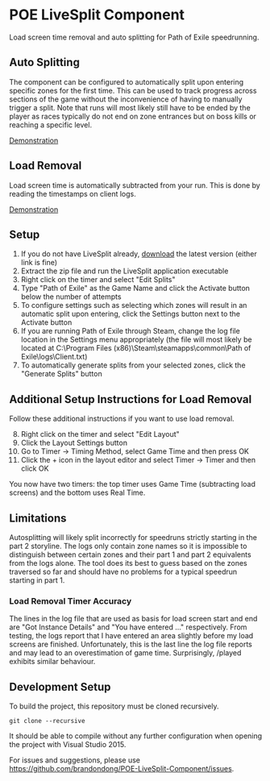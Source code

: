 # POE LiveSplit Component
Load screen time removal and auto splitting for Path of Exile speedrunning.

## Auto Splitting
The component can be configured to automatically split upon entering specific zones for the first time. This can be used to track progress across sections of the game without the inconvenience of having to manually trigger a split. Note that runs will most likely still have to be ended by the player as races typically do not end on zone entrances but on boss kills or reaching a specific level.

[Demonstration](http://i.imgur.com/at31aiP.gif)

## Load Removal
Load screen time is automatically subtracted from your run. This is done by reading the timestamps on client logs.

[Demonstration](http://i.imgur.com/v3BaEQY.gif)

## Setup
1. If you do not have LiveSplit already, [download](http://livesplit.org/downloads/) the latest version (either link is fine)
2. Extract the zip file and run the LiveSplit application executable
3. Right click on the timer and select "Edit Splits"
4. Type "Path of Exile" as the Game Name and click the Activate button below the number of attempts
5. To configure settings such as selecting which zones will result in an automatic split upon entering, click the Settings button next to the Activate button
6. If you are running Path of Exile through Steam, change the log file location in the Settings menu appropriately (the file will most likely be located at C:\Program Files (x86)\Steam\steamapps\common\Path of Exile\logs\Client.txt)
7. To automatically generate splits from your selected zones, click the "Generate Splits" button

## Additional Setup Instructions for Load Removal
Follow these additional instructions if you want to use load removal.

8. Right click on the timer and select "Edit Layout"
9. Click the Layout Settings button
10. Go to Timer -> Timing Method, select Game Time and then press OK
11. Click the + icon in the layout editor and select Timer -> Timer and then click OK

You now have two timers: the top timer uses Game Time (subtracting load screens) and the bottom uses Real Time.

## Limitations
Autosplitting will likely split incorrectly for speedruns strictly starting in the part 2 storyline. The logs only contain zone names so it is impossible to distinguish between certain zones and their part 1 and part 2 equivalents from the logs alone. The tool does its best to guess based on the zones traversed so far and should have no problems for a typical speedrun starting in part 1.

### Load Removal Timer Accuracy
The lines in the log file that are used as basis for load screen start and end are "Got Instance Details" and "You have entered ..." respectively. From testing, the logs report that I have entered an area slightly before my load screens are finished. Unfortunately, this is the last line the log file reports and may lead to an overestimation of game time. Surprisingly, /played exhibits similar behaviour.

## Development Setup
To build the project, this repository must be cloned recursively.

`git clone --recursive`

It should be able to compile without any further configuration when opening the project with Visual Studio 2015.

For issues and suggestions, please use https://github.com/brandondong/POE-LiveSplit-Component/issues.
